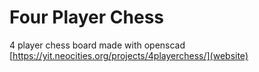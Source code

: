 # Four Player Chess
4 player chess board made with openscad
[https://yit.neocities.org/projects/4playerchess/](website)
